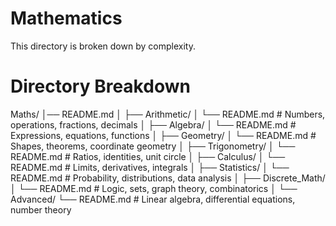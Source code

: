 # Mathematics
This directory is broken down by complexity.


# Directory Breakdown

Maths/
│── README.md
│
├── Arithmetic/
│   └── README.md   # Numbers, operations, fractions, decimals
│
├── Algebra/
│   └── README.md   # Expressions, equations, functions
│
├── Geometry/
│   └── README.md   # Shapes, theorems, coordinate geometry
│
├── Trigonometry/
│   └── README.md   # Ratios, identities, unit circle
│
├── Calculus/
│   └── README.md   # Limits, derivatives, integrals
│
├── Statistics/
│   └── README.md   # Probability, distributions, data analysis
│
├── Discrete_Math/
│   └── README.md   # Logic, sets, graph theory, combinatorics
│
└── Advanced/
    └── README.md   # Linear algebra, differential equations, number theory
